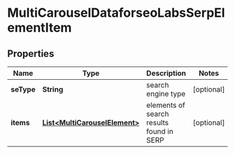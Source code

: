 

# MultiCarouselDataforseoLabsSerpElementItem


## Properties

| Name | Type | Description | Notes |
|------------ | ------------- | ------------- | -------------|
|**seType** | **String** | search engine type |  [optional] |
|**items** | [**List&lt;MultiCarouselElement&gt;**](MultiCarouselElement.md) | elements of search results found in SERP |  [optional] |



